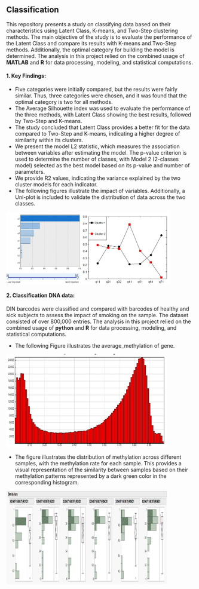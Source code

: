 ## Classification
This repository presents a study on classifying data based on their characteristics using Latent Class, K-means, and Two-Step clustering methods. The main objective of the study is to evaluate the performance of the Latent Class and compare its results with K-means and Two-Step methods. Additionally, the optimal category for building the model is determined. The analysis in this project relied on the combined usage of __MATLAB__ and **R** for data processing, modeling, and statistical computations.
#### 1. Key Findings:
* Five categories were initially compared, but the results were fairly similar. Thus, three categories were chosen, and it was found that the optimal category is two for all methods.
* The Average Silhouette index was used to evaluate the performance of the three methods, with Latent Class showing the best results, followed by Two-Step and K-means.
* The study concluded that Latent Class provides a better fit for the data compared to Two-Step and K-means, indicating a higher degree of similarity within its clusters.
* We present the model L2 statistic, which measures the association between variables after estimating the model. The p-value criterion is used to determine the number of classes, with Model 2 (2-classes model) selected as the best model based on its p-value and number of parameters.
* We provide R2 values, indicating the variance explained by the two cluster models for each indicator. 
* The following figures illustrate the impact of variables. Additionally, a Uni-plot is included to validate the distribution of data across the two classes.
<div style="display: flex;">
  <img src="https://github.com/AmenahALn/Classification/blob/main/variables.JPG" alt="First Image" style="width: 40%;">
  <img src="https://github.com/AmenahALn/Classification/blob/main/class.JPG" alt="Second Image" style="width: 47%;">
</div>

#### 2. Classification DNA data:
DIN barcodes were classified and compared with barcodes of healthy and sick subjects to assess the impact of smoking on the sample. The dataset consisted of over 800,000 entries. The analysis in this project relied on the combined usage of __python__ and **R** for data processing, modeling, and statistical computations.
* The following Figure illustrates the average_methylation of gene.
<img src="https://github.com/AmenahALn/Classification/blob/main/Average_methylation.JPG" alt="Image" width="430" height="250">

* The figure illustrates the distribution of methylation across different samples, with the methylation rate for each sample. This provides a visual representation of the similarity between samples based on their methylation patterns represented by a dark green color in the corresponding histogram. 
<img src="https://github.com/AmenahALn/Classification/blob/main/Data_2%20-%20Distribution.jpg" alt="Image" width="430" height="250">
